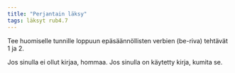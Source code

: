 ```yaml
---
title: "Perjantain läksy"
tags: läksyt rub4.7
---
```


Tee huomiselle tunnille loppuun epäsäännöllisten verbien (be-riva) tehtävät 1 ja 2.

Jos sinulla ei ollut kirjaa, hommaa. Jos sinulla on käytetty kirja, kumita se.